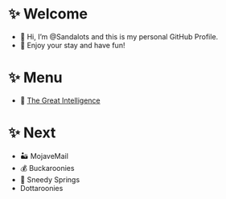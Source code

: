 # ✨ Welcome
- 👋 Hi, I’m @Sandalots and this is my personal GitHub Profile.
- 🍹 Enjoy your stay and have fun!


# ✨ Menu
- 🧑‍ [The Great Intelligence](https://www.sandymacdonald.co.uk)


# ✨ Next
- 🏜️ MojaveMail
- 💰 Buckaroonies
- 🌴 Sneedy Springs
-  Dottaroonies


<!---
Sandalots/Sandalots is a ✨ special ✨ repository because its `README.md` (this file) appears on your GitHub profile.
You can click the Preview link to take a look at your changes.
--->
